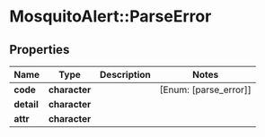 # MosquitoAlert::ParseError


## Properties
Name | Type | Description | Notes
------------ | ------------- | ------------- | -------------
**code** | **character** |  | [Enum: [parse_error]] 
**detail** | **character** |  | 
**attr** | **character** |  | 


